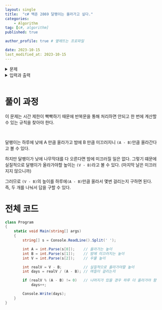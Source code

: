 ```yaml
---
layout: single
title:  "c# 백준 2869 달팽이는 올라가고 싶다."
categories: 
    - Algorithm
tag: [c#, algorithm]
published: true

author_profile: true # 옆에뜨는 프로파일

date: 2023-10-15
last_modified_at: 2023-10-15
---
```


<details>
<summary>문제</summary>
<div markdown="1"> 

땅 위에 달팽이가 있다. 이 달팽이는 높이가 V미터인 나무 막대를 올라갈 것이다.

달팽이는 낮에 A미터 올라갈 수 있다. 하지만, 밤에 잠을 자는 동안 B미터 미끄러진다. 또, 정상에 올라간 후에는 미끄러지지 않는다.

달팽이가 나무 막대를 모두 올라가려면, 며칠이 걸리는지 구하는 프로그램을 작성하시오.

<br>

</div>
</details>

<details>
<summary>입력과 출력</summary>
<div markdown="1">   

**입력**
첫째 줄에 세 정수 A, B, V가 공백으로 구분되어서 주어진다. (1 ≤ B < A ≤ V ≤ 1,000,000,000)

**출력**
첫째 줄에 달팽이가 나무 막대를 모두 올라가는데 며칠이 걸리는지 출력한다.


</div>
</details>

<br>

# 풀이 과정

이 문제는 시간 제한이 빡빡하기 때문에 반복문을 통해 처리하면 안되고 한 번에 계산할 수 있는 규칙을 찾아야 한다.

<br>

달팽이는 하루에 낮에 A 만큼 올라가고 밤에 B 만큼 미끄러지니 `(A - B)`만큼 올라간다고 볼 수 있다. <br>

하지만 달팽이가 낮에 나무막대를 다 오른다면 밤에 미끄러질 일은 없다. 그렇기 떄문에 실질적으로 달팽이가 올라가야할 높이는
`(V - B)`라고 볼 수 있다. (마지막 날은 미끄러지지 않으니까)

그러므로 `(V - B)`의 높이를 하루에`(A - B)`만큼 올라서 몇번 걸리는지 구하면 된다. 즉, 두 개를 나눠서 답을 구할 수 있다. <br>


# 전체 코드
```c#
class Program
{
    static void Main(string[] args)
    {
        string[] s = Console.ReadLine().Split(' ');

        int A = int.Parse(s[0]);    // 올라가는 높이
        int B = int.Parse(s[1]);    // 밤에 미끄러지는 높이
        int V = int.Parse(s[2]);    // 우물 높이

        int realV = V - B;          // 실질적으로 올라가야할 높이
        int days = realV / (A - B); // 며칠이 걸리는지

        if (realV % (A - B) != 0)   // 나머지가 있을 경우 하루 더 올라가야 함
            days++;

        Console.Write(days);
    }
}
```